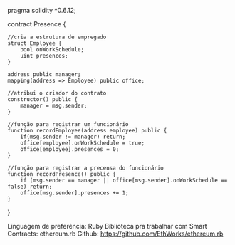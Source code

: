 pragma solidity ^0.6.12;

contract Presence {
    
    //cria a estrutura de empregado
    struct Employee {
        bool onWorkSchedule;
        uint presences;
    }
    
    address public manager;
    mapping(address => Employee) public office;
    
    //atribui o criador do contrato
    constructor() public {
        manager = msg.sender;
    }
    
    //função para registrar um funcionário
    function recordEmployee(address employee) public {
        if(msg.sender != manager) return;
        office[employee].onWorkSchedule = true;
        office[employee].presences = 0;
    }
    
    //função para registrar a precensa do funcionário
    function recordPresence() public {
        if (msg.sender == manager || office[msg.sender].onWorkSchedule == false) return;
        office[msg.sender].presences += 1;
    }
}

Linguagem de preferência: Ruby
Biblioteca pra trabalhar com Smart Contracts: ethereum.rb
Github: https://github.com/EthWorks/ethereum.rb
